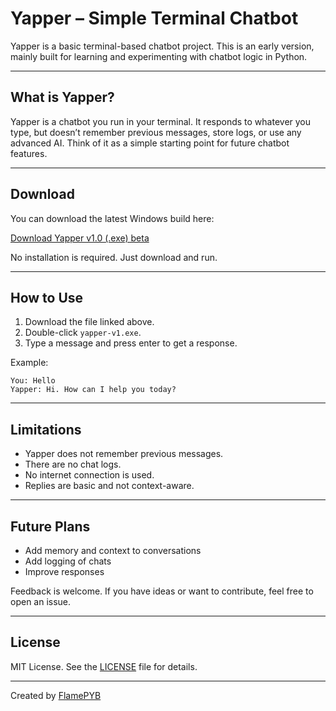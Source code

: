 # Yapper – Simple Terminal Chatbot

Yapper is a basic terminal-based chatbot project. This is an early version, mainly built for learning and experimenting with chatbot logic in Python.

---

## What is Yapper?

Yapper is a chatbot you run in your terminal. It responds to whatever you type, but doesn’t remember previous messages, store logs, or use any advanced AI. Think of it as a simple starting point for future chatbot features.

---

## Download

You can download the latest Windows build here:

[Download Yapper v1.0 (.exe) beta](https://github.com/FlamePYB/ChatBot/raw/refs/heads/main/Builds/yapper-v1.exe)

No installation is required. Just download and run.

---

## How to Use

1. Download the file linked above.
2. Double-click `yapper-v1.exe`.
3. Type a message and press enter to get a response.

Example:
```
You: Hello
Yapper: Hi. How can I help you today?
```

---

## Limitations

- Yapper does not remember previous messages.
- There are no chat logs.
- No internet connection is used.
- Replies are basic and not context-aware.

---

## Future Plans

- Add memory and context to conversations
- Add logging of chats
- Improve responses

Feedback is welcome. If you have ideas or want to contribute, feel free to open an issue.

---

## License

MIT License. See the [LICENSE](LICENSE) file for details.

---

Created by [FlamePYB](https://github.com/FlamePYB)
